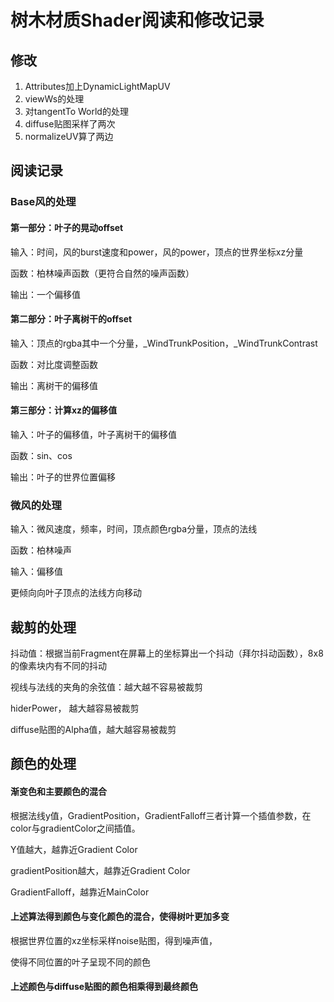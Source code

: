 # 树木材质Shader阅读和修改记录

## 修改

1. Attributes加上DynamicLightMapUV
2. viewWs的处理
3. 对tangentTo World的处理
4. diffuse贴图采样了两次
5. normalizeUV算了两边

## 阅读记录

### Base风的处理

#### 第一部分：叶子的晃动offset

输入：时间，风的burst速度和power，风的power，顶点的世界坐标xz分量

函数：柏林噪声函数（更符合自然的噪声函数）

输出：一个偏移值

#### 第二部分：叶子离树干的offset

输入：顶点的rgba其中一个分量，_WindTrunkPosition，_WindTrunkContrast

函数：对比度调整函数

输出：离树干的偏移值

#### 第三部分：计算xz的偏移值

输入：叶子的偏移值，叶子离树干的偏移值

函数：sin、cos

输出：叶子的世界位置偏移

### 微风的处理

输入：微风速度，频率，时间，顶点颜色rgba分量，顶点的法线

函数：柏林噪声

输入：偏移值

更倾向向叶子顶点的法线方向移动

## 裁剪的处理

抖动值：根据当前Fragment在屏幕上的坐标算出一个抖动（拜尔抖动函数），8x8的像素块内有不同的抖动

视线与法线的夹角的余弦值：越大越不容易被裁剪

hiderPower， 越大越容易被裁剪

diffuse贴图的Alpha值，越大越容易被裁剪

## 颜色的处理

#### 渐变色和主要颜色的混合

根据法线y值，GradientPosition，GradientFalloff三者计算一个插值参数，在color与gradientColor之间插值。

Y值越大，越靠近Gradient Color

gradientPosition越大，越靠近Gradient Color

GradientFalloff，越靠近MainColor

#### 上述算法得到颜色与变化颜色的混合，使得树叶更加多变

根据世界位置的xz坐标采样noise贴图，得到噪声值，

使得不同位置的叶子呈现不同的颜色

#### 上述颜色与diffuse贴图的颜色相乘得到最终颜色







